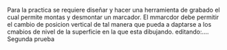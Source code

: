 Para la practica se requiere diseñar y hacer una herramienta de grabado el cual permite montas y desmontar un marcador.
El mmarcdor debe permitir el cambio de posicion vertical de tal manera que pueda a daptarse a los cmabios de nivel de la superficie en la que esta dibujando.
editando:....
Segunda prueba


